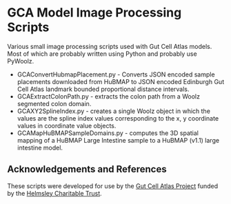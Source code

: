 # GCA Model Image Processing Scripts

Various small image processing scripts used with Gut Cell Atlas models.
Most of which are probably written using Python and probably use PyWoolz.

  * GCAConvertHubmapPlacement.py - Converts JSON encoded sample placements
    downloaded from HuBMAP to JSON encoded Edinburgh Gut Cell Atlas landmark bounded proportional distance intervals.
  * GCAExtractColonPath.py - extracts the colon path from a Woolz segmented colon domain.
  * GCAXY2SplineIndex.py - creates a single Woolz object in which the values are the spline index values corresponding to the x, y coordinate values in coordinate value objects.
  * GCAMapHuBMAPSampleDomains.py - computes the 3D spatial mapping of a HuBMAP Large Intestine sample to a HuBMAP (v1.1) large intestine model.

## Acknowledgements and References

These scripts were developed for use by the
<a
href="https://www.ed.ac.uk/comparative-pathology/the-gut-cell-atlas-project">
Gut Cell Atlas Project</a>
funded by the
<a
href="https://helmsleytrust.org/">
Helmsley Charitable Trust</a>.



